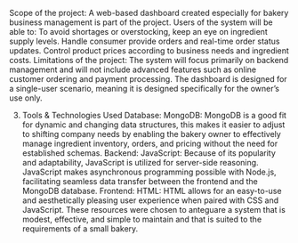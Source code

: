 Scope of the project:
A web-based dashboard created especially for bakery business management is part of the project. Users of the system will be able to:
To avoid shortages or overstocking, keep an eye on ingredient supply levels.
Handle consumer provide orders and real-time order status updates.
Control product prices according to business needs and ingredient costs.
Limitations of the project:
The system will focus primarily on backend management and will not include advanced features such as online customer ordering and payment processing.
The dashboard is designed for a single-user scenario, meaning it is designed specifically for the owner’s use only.

3. Tools & Technologies Used
Database: MongoDB: MongoDB is a good fit for dynamic and changing data structures, this makes it easier to adjust to shifting company needs by enabling the bakery owner to effectively manage ingredient inventory, orders, and pricing without the need for established schemas.
Backend: JavaScript: Because of its popularity and adaptability, JavaScript is utilized for server-side reasoning. JavaScript makes asynchronous programming possible with Node.js, facilitating seamless data transfer between the frontend and the MongoDB database.
Frontend: HTML: HTML allows for an easy-to-use and aesthetically pleasing user experience when paired with CSS and JavaScript.
These resources were chosen to anteguare a system that is modest, effective, and simple to maintain and that is suited to the requirements of a small bakery.
